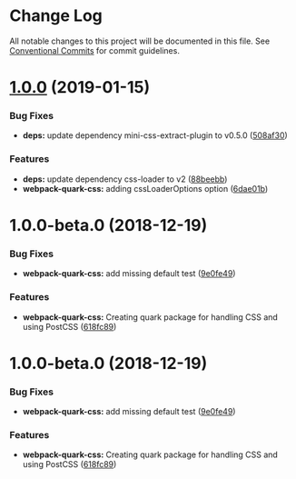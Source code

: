 # Change Log

All notable changes to this project will be documented in this file.
See [Conventional Commits](https://conventionalcommits.org) for commit guidelines.

# [1.0.0](https://github.com/thc-tools/webpack-laboratory/compare/@thc/webpack-quark-css@1.0.0-beta.0...@thc/webpack-quark-css@1.0.0) (2019-01-15)


### Bug Fixes

* **deps:** update dependency mini-css-extract-plugin to v0.5.0 ([508af30](https://github.com/thc-tools/webpack-laboratory/commit/508af30))


### Features

* **deps:** update dependency css-loader to v2 ([88beebb](https://github.com/thc-tools/webpack-laboratory/commit/88beebb))
* **webpack-quark-css:** adding cssLoaderOptions option ([6dae01b](https://github.com/thc-tools/webpack-laboratory/commit/6dae01b))






# 1.0.0-beta.0 (2018-12-19)


### Bug Fixes

* **webpack-quark-css:** add missing default test ([9e0fe49](https://github.com/thc-tools/webpack-laboratory/commit/9e0fe49))


### Features

* **webpack-quark-css:** Creating quark package for handling CSS and using PostCSS ([618fc89](https://github.com/thc-tools/webpack-laboratory/commit/618fc89))





# 1.0.0-beta.0 (2018-12-19)


### Bug Fixes

* **webpack-quark-css:** add missing default test ([9e0fe49](https://github.com/thc-tools/webpack-laboratory/commit/9e0fe49))


### Features

* **webpack-quark-css:** Creating quark package for handling CSS and using PostCSS ([618fc89](https://github.com/thc-tools/webpack-laboratory/commit/618fc89))
